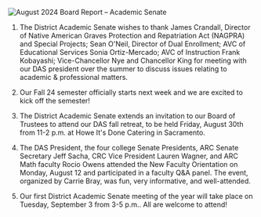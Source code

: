 <!-- Page 1 -->
![August 2024 Board Report – Academic Senate](https://via.placeholder.com/993x768.png?text=August+2024+Board+Report+%E2%80%93+Academic+Senate)

1. The District Academic Senate wishes to thank James Crandall, Director of Native American Graves Protection and Repatriation Act (NAGPRA) and Special Projects; Sean O'Neil, Director of Dual Enrollment; AVC of Educational Services Sonia Ortiz-Mercado; AVC of Instruction Frank Kobayashi; Vice-Chancellor Nye and Chancellor King for meeting with our DAS president over the summer to discuss issues relating to academic & professional matters.

2. Our Fall 24 semester officially starts next week and we are excited to kick off the semester!

3. The District Academic Senate extends an invitation to our Board of Trustees to attend our DAS fall retreat, to be held Friday, August 30th from 11-2 p.m. at Howe It's Done Catering in Sacramento.

4. The DAS President, the four college Senate Presidents, ARC Senate Secretary Jeff Sacha, CRC Vice President Lauren Wagner, and ARC Math faculty Rocio Owens attended the New Faculty Orientation on Monday, August 12 and participated in a faculty Q&A panel. The event, organized by Carrie Bray, was fun, very informative, and well-attended.

5. Our first District Academic Senate meeting of the year will take place on Tuesday, September 3 from 3-5 p.m.. All are welcome to attend!
